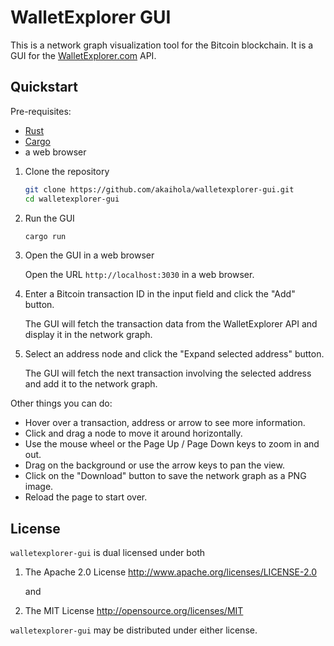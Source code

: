 WalletExplorer GUI
==================

This is a network graph visualization tool for the Bitcoin blockchain. It is a GUI for the [WalletExplorer.com][w] API.


Quickstart
----------

Pre-requisites:

- [Rust][r]
- [Cargo][c]
- a web browser

1. Clone the repository

    ```bash
    git clone https://github.com/akaihola/walletexplorer-gui.git
    cd walletexplorer-gui
    ```
   
2. Run the GUI

    ```bash
    cargo run
    ```
   
3. Open the GUI in a web browser

    Open the URL `http://localhost:3030` in a web browser.

4. Enter a Bitcoin transaction ID in the input field and click the "Add" button.

   The GUI will fetch the transaction data from the WalletExplorer API and display it in the network graph.

5. Select an address node and click the "Expand selected address" button.

   The GUI will fetch the next transaction involving the selected address and add it to the network graph.

Other things you can do:
- Hover over a transaction, address or arrow to see more information.
- Click and drag a node to move it around horizontally.
- Use the mouse wheel or the Page Up / Page Down keys to zoom in and out.
- Drag on the background or use the arrow keys to pan the view.
- Click on the "Download" button to save the network graph as a PNG image.
- Reload the page to start over.

License
-------

`walletexplorer-gui` is dual licensed under both

  1. The Apache 2.0 License
     http://www.apache.org/licenses/LICENSE-2.0

     and

  2. The MIT License
     http://opensource.org/licenses/MIT

`walletexplorer-gui` may be distributed under either license.

[w]: https://www.walletexplorer.com/
[r]: https://www.rust-lang.org/tools/install
[c]: https://doc.rust-lang.org/cargo/getting-started/installation.html

